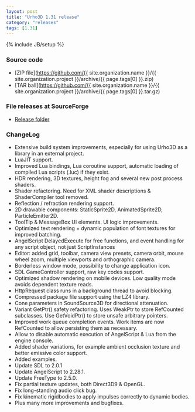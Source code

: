 ```yaml
---
layout: post
title: "Urho3D 1.31 release"
category: "releases"
tags: [1.31]
---
```

{% include JB/setup %}

### Source code
- [ZIP file](https://github.com/{{ site.organization.name }}/{{ site.organization.project }}/archive/{{ page.tags[0] }}.zip)
- [TAR ball](https://github.com/{{ site.organization.name }}/{{ site.organization.project }}/archive/{{ page.tags[0] }}.tar.gz)

### File releases at SourceForge
- [Release folder](https://sourceforge.net/projects/urho3d/files/Urho3D/1.31/)

### ChangeLog
- Extensive build system improvements, especially for using Urho3D as a library in an external project.
- LuaJIT support.
- Improved Lua bindings, Lua coroutine support, automatic loading of compiled Lua scripts (.luc) if they exist.
- HDR rendering, 3D textures, height fog and several new post process shaders.
- Shader refactoring. Need for XML shader descriptions & ShaderCompiler tool removed.
- Reflection / refraction rendering support.
- 2D drawable components: StaticSprite2D, AnimatedSprite2D, ParticleEmitter2D.
- ToolTip & MessageBox UI elements. UI logic improvements.
- Optimized text rendering + dynamic population of font textures for improved batching.
- AngelScript DelayedExecute for free functions, and event handling for any script object, not just ScriptInstances
- Editor: added grid, toolbar, camera view presets, camera orbit, mouse wheel zoom, multiple viewports and orthographic camera.
- Borderless window mode, possibility to change application icon.
- SDL GameController support, raw key codes support.
- Optimized shadow rendering on mobile devices. Low quality mode avoids dependent texture reads.
- HttpRequest class runs in a background thread to avoid blocking.
- Compressed package file support using the LZ4 library.
- Cone parameters in SoundSource3D for directional attenuation.
- Variant GetPtr() safety refactoring. Uses WeakPtr to store RefCounted subclasses. Use GetVoidPtr() to store unsafe arbitrary pointers.
- Improved work queue completion events. Work items are now RefCounted to allow persisting them as necessary.
- Allow to disable automatic execution of AngelScript & Lua from the engine console.
- Added shader variations, for example ambient occlusion texture and better emissive color support.
- Added examples.
- Update SDL to 2.0.1
- Update AngelScript to 2.28.1.
- Update FreeType to 2.5.0.
- Fix partial texture updates, both Direct3D9 & OpenGL.
- Fix long-standing audio click bug.
- Fix kinematic rigidbodies to apply impulses correctly to dynamic bodies.
- Plus many more improvements and bugfixes.
